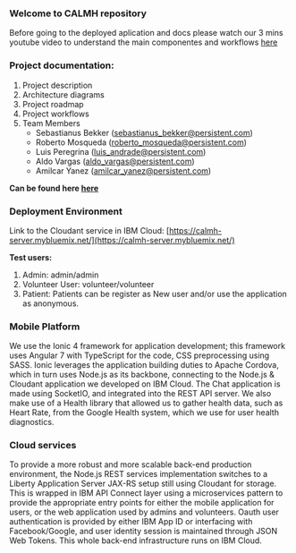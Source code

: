 
### Welcome to CALMH repository

Before going to the deployed aplication and docs please watch our 3 mins youtube video to understand the main componentes and workflows [here](https://)

### Project documentation:
1. Project description
2. Architecture diagrams
3. Project roadmap
4. Project workflows
5. Team Members
    - Sebastianus Bekker (sebastianus_bekker@persistent.com)
    - Roberto Mosqueda (roberto_mosqueda@persistent.com)
    - Luis Peregrina (luis_andrade@persistent.com)
    - Aldo Vargas (aldo_vargas@persistent.com)
    - Amilcar Yanez (amilcar_yanez@persistent.com)

**Can be found here [here](https://github.com/CALMH-Team/CALMH/tree/master/projectFiles)**

### Deployment Environment
Link to the Cloudant service in IBM Cloud:
[https://calmh-server.mybluemix.net/](https://calmh-server.mybluemix.net/)

**Test users:**
1. Admin:
admin/admin
2. Volunteer User:
volunteer/volunteer
3. Patient:
Patients can be register as New user and/or use the application as anonymous.

### Mobile Platform
We use the Ionic 4 framework for application development; this framework uses Angular 7 with TypeScript for the code, CSS preprocessing using SASS. Ionic leverages the application building duties to Apache Cordova, which in turn uses Node.js as its backbone, connecting to the Node.js & Cloudant application we developed on IBM Cloud.
The Chat application is made using SocketIO, and integrated into the REST API server. We also make use of a Health library that allowed us to gather health data, such as Heart Rate, from the Google Health system, which we use for user health diagnostics.
    

### Cloud services
To provide a more robust and more scalable back-end production environment, the Node.js REST services implementation switches to a Liberty Application Server JAX-RS  setup still using Cloudant for storage. This is wrapped in IBM API Connect layer using a microservices pattern to provide the appropriate entry points for either the mobile application for users, or the web application used by admins and volunteers. Oauth user authentication is provided by either IBM App ID or interfacing with Facebook/Google, and user identity session is maintained through JSON Web Tokens. This whole back-end infrastructure runs on IBM Cloud.


